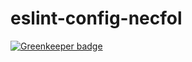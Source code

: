 # eslint-config-necfol

[![Greenkeeper badge](https://badges.greenkeeper.io/necfol/eslint-config-necfol.svg)](https://greenkeeper.io/)
